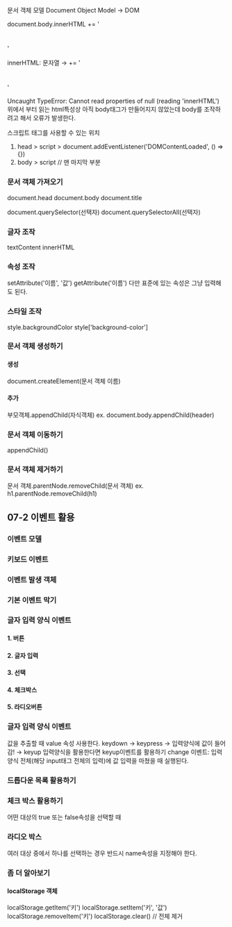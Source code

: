 문서 객체 모델
Document Object Model
→ DOM

document.body.innerHTML += '<h1></h1>'

innerHTML: 문자열 → += '<h1></h1>'

Uncaught TypeError: Cannot read properties of null (reading 'innerHTML')
위에서 부터 읽는 html특성상 아직 body태그가 만들어지지 않았는데 body를 조작하려고 해서 오류가 발생한다.

스크립트 태그를 사용할 수 있는 위치
1. head > script > document.addEventListener('DOMContentLoaded', () => {})
2. body > script // 맨 마지막 부분

### 문서 객체 가져오기
document.head
document.body
document.title

document.querySelector(선택자)
document.querySelectorAll(선택자)


### 글자 조작
textContent
innerHTML

### 속성 조작
setAttribute('이름', '값')
getAttribute('이름')
다만 표준에 있는 속성은 그냥 입력해도 된다.


### 스타일 조작
style.backgroundColor
style['background-color']

### 문서 객체 생성하기 
#### 생성
document.createElement(문서 객체 이름)
#### 추가
부모객체.appendChild(자식객체)
ex. document.body.appendChild(header)

### 문서 객체 이동하기
appendChild()

### 문서 객체 제거하기
문서 객체.parentNode.removeChild(문서 객체)
ex. h1.parentNode.removeChild(h1)

## 07-2 이벤트 활용
### 이벤트 모델
### 키보드 이벤트
### 이벤트 발생 객체
### 기본 이벤트 막기

### 글자 입력 양식 이벤트
#### 1. 버튼
#### 2. 글자 입력
#### 3. 선택
#### 4. 체크박스
#### 5. 라디오버튼

### 글자 입력 양식 이벤트
값을 추출할 때 value 속성 사용한다.
keydown → keypress → 입력양식에 값이 들어감! → keyup
입력양식을 활용한다면 keyup이벤트를 활용하기
change 이벤트: 입력양식 전체(해당 input태그 전체의 입력)에 값 입력을 마쳤을 때 실행된다. 

### 드롭다운 목록 활용하기

### 체크 박스 활용하기
어떤 대상의 true 또는 false속성을 선택할 때

### 라디오 박스
여러 대상 중에서 하나를 선택하는 경우
반드시 name속성을 지정해야 한다.

### 좀 더 알아보기
#### localStorage 객체
localStorage.getItem('키')
localStorage.setItem('키', '값')
localStorage.removeItem('키')
localStorage.clear()  // 전체 제거